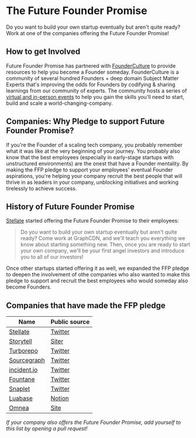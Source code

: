 # The Future Founder Promise

Do you want to build your own startup eventually but aren't quite ready? Work at one of the companies offering the Future Founder Promise!

## How to get Involved

Future Founder Promise has partnered with [FounderCulture](https://FounderCulture.net) to provide resources to help you become a Founder someday. FounderCulture is a community of several hundred Founders + deep domain Subject Matter Experts that's improving the odds for Founders by codifying & sharing learnings from our community of experts. The community hosts a series of [virtual and in-person events](https://www.founderculture.net/c/public-events/?sort=asc) to help you gain the skills you'll need to start, build and scale a world-changing-company. 

## Companies: Why Pledge to support Future Founder Promise?

If you're the Founder of a scaling tech company, you probably remember what it was like at the very beginning of your journey. You probably also know that the best employees (especially in early-stage startups with unstructured environments) are the onest that have a Founder mentality. By making the FFP pledge to support your employees' eventual Founder aspirations, you're helping your company recruit the best people that will thrive in as leaders in your company, unblocking initiatives and working tirelessly to achieve success. 

## History of Future Founder Promise

[Stellate](https://stellate.co) started offering the Future Founder Promise to their employees:

> Do you want to build your own startup eventually but aren't quite ready? Come work at GraphCDN, and we'll teach you everything we know about starting something new. Then, once you are ready to start your own company, we'll be your first angel investors and introduce you to all of our investors!

Once other startups started offering it as well, we expanded the FFP pledge to deepen the involvement of othe companies who also wanted to make this pledge to support and recruit the best employees who would someday also become Founders.

## Companies that have made the FFP pledge

Name | Public source
---- | ----
[Stellate](https://stellate.co) | [Twitter](https://twitter.com/Stellate/status/1411976147152343041)
[Storytell](https://storytell.ai) | [Siter](https://www.storytell.ai/careers)
[Turborepo](https://turborepo.com/) | [Twitter](https://twitter.com/turborepo/status/1417472247472742402)
[Sourcegraph](https://sourcegraph.com) | [Twitter](https://twitter.com/sqs/status/1418673941086838786)
[incident.io](https://incident.io) | [Twitter](https://twitter.com/sjwhitworth/status/1427960549879566337)
[Fountane](https://fountane.com) | [Twitter](https://twitter.com/adisiripragada/status/1440195646355480581)
[Snaplet](https://www.snaplet.dev) | [Twitter](https://twitter.com/appfactory/status/1468969614423986193)
[Luabase](https://luabase.com) | [Notion](https://luabase.notion.site/luabase/Work-at-Luabase-f853a0c546ab43fcaf7c85c6a64ee5a9)
[Omnea](https://omnea.co) | [Site](https://careers.omnea.co/)

*If your company also offers the Future Founder Promise, add yourself to this list by opening a pull request!*
